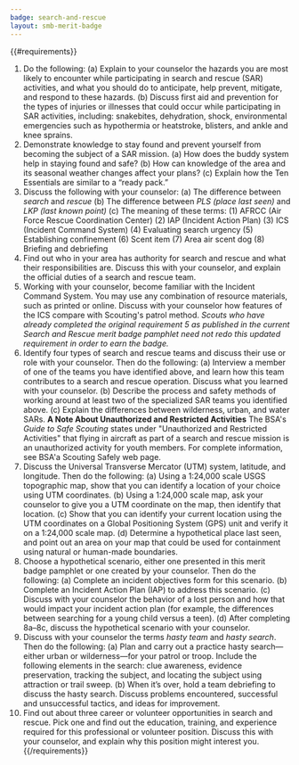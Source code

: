 ```yaml
---
badge: search-and-rescue
layout: smb-merit-badge
---
```


{{#requirements}}
1. Do the following:
    (a) Explain to your counselor the hazards you are most likely to encounter while participating in search and rescue (SAR) activities, and what you should do to anticipate, help prevent, mitigate, and respond to these hazards.
    (b) Discuss first aid and prevention for the types of injuries or illnesses that could occur while participating in SAR activities, including: snakebites, dehydration, shock, environmental emergencies such as hypothermia or heatstroke, blisters, and ankle and knee sprains.
2. Demonstrate knowledge to stay found and prevent yourself from becoming the subject of a SAR mission.
    (a) How does the buddy system help in staying found and safe?
    (b) How can knowledge of the area and its seasonal weather changes affect your plans?
    (c) Explain how the Ten Essentials are similar to a “ready pack.”
3. Discuss the following with your counselor:
    (a) The difference between *search* and *rescue*
    (b) The difference between *PLS (place last seen)* and *LKP (last known point)*
    (c) The meaning of these terms:
        (1) AFRCC (Air Force Rescue Coordination Center)
        (2) IAP (Incident Action Plan)
        (3) ICS (Incident Command System)
        (4) Evaluating search urgency
        (5) Establishing confinement
        (6) Scent item
        (7) Area air scent dog
        (8) Briefing and debriefing
4. Find out who in your area has authority for search and rescue and what their responsibilities are. Discuss this with your counselor, and explain the official duties of a search and rescue team.
5. Working with your counselor, become familiar with the Incident Command System. You may use any combination of resource materials, such as printed or online. Discuss with your counselor how features of the ICS compare with Scouting's patrol method.
    *Scouts who have already completed the original requirement 5 as published in the current *Search and Rescue* merit badge pamphlet need not redo this updated requirement in order to earn the badge.*
6. Identify four types of search and rescue teams and discuss their use or role with your counselor. Then do the following:
    (a) Interview a member of one of the teams you have identified above, and learn how this team contributes to a search and rescue operation. Discuss what you learned with your counselor.
    (b) Describe the process and safety methods of working around at least two of the specialized SAR teams you identified above.
    (c) Explain the differences between wilderness, urban, and water SARs.
    **A Note About Unauthorized and Restricted Activities**
    The BSA's *Guide to Safe Scouting* states under "Unauthorized and Restricted Activities" that flying in aircraft as part of a search and rescue mission is an unauthorized activity for youth members. For complete information, see BSA'a Scouting Safely web page.
7. Discuss the Universal Transverse Mercator (UTM) system, latitude, and longitude. Then do the following:
    (a) Using a 1:24,000 scale USGS topographic map, show that you can identify a location of your choice using UTM coordinates.
    (b) Using a 1:24,000 scale map, ask your counselor to give you a UTM coordinate on the map, then identify that location.
    (c) Show that you can identify your current location using the UTM coordinates on a Global Positioning System (GPS) unit and verify it on a 1:24,000 scale map.
    (d) Determine a hypothetical place last seen, and point out an area on your map that could be used for containment using natural or human-made boundaries.
8. Choose a hypothetical scenario, either one presented in this merit badge pamphlet or one created by your counselor. Then do the following:
    (a) Complete an incident objectives form for this scenario.
    (b) Complete an Incident Action Plan (IAP) to address this scenario.
    (c) Discuss with your counselor the behavior of a lost person and how that would impact your incident action plan (for example, the differences between searching for a young child versus a teen).
    (d) After completing 8a–8c, discuss the hypothetical scenario with your counselor.
9. Discuss with your counselor the terms *hasty team* and *hasty search*. Then do the following:
    (a) Plan and carry out a practice hasty search—either urban or wilderness—for your patrol or troop. Include the following elements in the search: clue awareness, evidence preservation, tracking the subject, and locating the subject using attraction or trail sweep.
    (b) When it’s over, hold a team debriefing to discuss the hasty search. Discuss problems encountered, successful and unsuccessful tactics, and ideas for improvement.
10. Find out about three career or volunteer opportunities in search and rescue. Pick one and find out the education, training, and experience required for this professional or volunteer position. Discuss this with your counselor, and explain why this position might interest you.
{{/requirements}}
